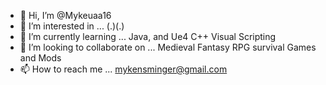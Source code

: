 - 👋 Hi, I’m @Mykeuaa16
- 👀 I’m interested in ... (.)(.)
- 🌱 I’m currently learning ... Java, and Ue4 C++ Visual Scripting
- 💞️ I’m looking to collaborate on ... Medieval Fantasy RPG survival Games and Mods
- 📫 How to reach me ... mykensminger@gmail.com

<!---
Mykeuaa16/Mykeuaa16 is a ✨ special ✨ repository because its `README.md` (this file) appears on your GitHub profile.
You can click the Preview link to take a look at your changes.
--->
